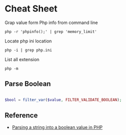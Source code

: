 # Cheat Sheet

Grap value form Php info from command line

`php -r 'phpinfo();' | grep 'memory_limit'`

Locate php ini location

`php -i | grep php.ini`

List all extension

`php -m`

## Parse Boolean

```php

$bool = filter_var($value, FILTER_VALIDATE_BOOLEAN);

```

## Reference

* [Parsing a string into a boolean value in PHP](https://stackoverflow.com/questions/4775294/parsing-a-string-into-a-boolean-value-in-php)